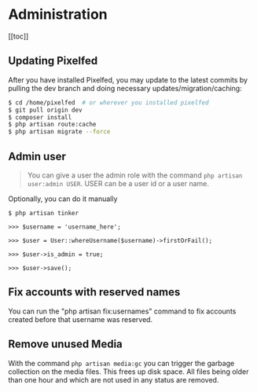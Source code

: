 # Administration

[[toc]]

## Updating Pixelfed

After you have installed Pixelfed, you may update to the latest commits by pulling the dev branch and doing necessary updates/migration/caching:

```bash
$ cd /home/pixelfed  # or wherever you installed pixelfed
$ git pull origin dev
$ composer install
$ php artisan route:cache
$ php artisan migrate --force
```

## Admin user

> You can give a user the admin role with the command `php artisan user:admin USER`. USER can be a user id or a user name.

Optionally, you can do it manually

```
$ php artisan tinker

>>> $username = 'username_here';

>>> $user = User::whereUsername($username)->firstOrFail();

>>> $user->is_admin = true;

>>> $user->save();
```

## Fix accounts with reserved names

You can run the "php artisan fix:usernames" command to fix accounts created before that username was reserved.

## Remove unused Media

With the command `php artisan media:gc` you can trigger the garbage collection on the media files. This frees up disk space. All files being older than one hour and which are not used in any status are removed.
